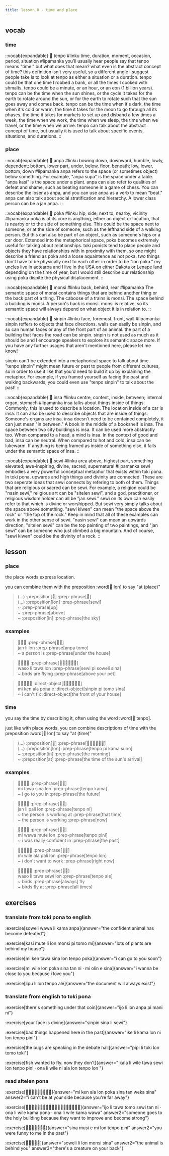 ```yaml
---
title: lesson 8 - time and place
---
```


## vocab
### time
::vocab{expandable}
󱥫 tenpo
#linku
time, duration, moment, occasion, period, situation
#lipamanka
you'll usually hear people say that tenpo means "time." but what does that mean? what even is the abstract concept of time? this definition isn't very useful, so a different angle I suggest people take is to look at tenpo as either a situation or a duration. tenpo could be that one time I robbed a bank, or all the times I cooked with shmalts. tenpo could be a minute, or an hour, or an eon (1 billion years). tenpo can be the time when the sun shines, or the cycle it takes for the earth to rotate around the sun, or for the earth to rotate such that the sun goes away and comes back. tenpo can be the time when it's dark, the time when it's cold or warm, the time it takes for the moon to go through all its phases, the time it takes for markets to set up and disband a few times a week, the time when we work, the time when we sleep, the time when we travel, or the time when we arrive. tenpo can talk about the abstract concept of time, but usually it is used to talk about specific events, situations, and durations.
::

### place
::vocab{expandable}
󱤅 anpa
#linku
bowing down, downward, humble, lowly, dependent; bottom, lower part, under, below, floor, beneath; low, lower, bottom, down
#lipamanka
anpa refers to the space (or sometimes object) below something. For example, "anpa supa" is the space under a table. "anpa kasi" is the space under a plant. anpa can also refer to qualities of defeat and shame, such as beating someone in a game of chess. You can describe the loser as anpa, and you can use anpa as a verb to mean "beat." anpa can also talk about social stratification and hierarchy. A lower class person can be a jan anpa.
::

::vocab{expandable}
󱥒 poka
#linku
hip, side; next to, nearby, vicinity
#lipamanka
poka is at its core is anything, either an object or location, that is nearby or to the side of something else. This could be the space next to someone, or at the side of someone, such as the lefthand side of a walking person. But this can also be part of an object, such as someone's hips or a car door. Extended into the metaphorical space, poka becomes extremely useful for talking about relationships. toki ponists tend to place people and objects they have relationships with in proximity with them, so one might describe a friend as poka and a loose aquaintence as not poka. two things don't have to be physically next to each other in order to be "lon poka." my uncles live in aotearoa and I live in the USA on either Dakota or Lenape land depending on the time of year, but I would still describe our relationship using poka dispite the physical displacement.
::

::vocab{expandable}
󱤸 monsi
#linku
back, behind, rear
#lipamanka
The semantic space of monsi contains things that are behind another thing or the back part of a thing. The caboose of a trains is monsi. The space behind a building is monsi. A person's back is monsi. monsi is relative, so its semantic space will always depend on what object it is in relation to.
::

::vocab{expandable}
󱥟 sinpin
#linku
face, foremost, front, wall
#lipamanka
sinpin reffers to objects that face directions. walls can easily be sinpin, and so can human faces or any of the front part of an animal. the part of a building that faces the road can be sinpin. sinpin is not used as much as it should be and I encourage speakers to explore its semantic space more. If you have any further usages that aren't mentioned here, please let me know!

sinpin can't be extended into a metaphorical space to talk about time. "tenpo sinpin" might mean future or past to people from different cultures, so in order to use it like that you'd need to build it up by explaining the metaphor. For example, if you framed yourself as facing the past and walking backwards, you could even use "tenpo sinpin" to talk about the past!
::

::vocab{expandable}
󱤏 insa
#linku
centre, content, inside, between; internal organ, stomach
#lipamanka
insa talks about things inside of things. Commonly, this is used to describe a location. The location inside of a car is insa. It can also be used to describe objects that are inside of things. Someone's organs are insa. insa doesn't need to be contained completely, it can just mean "in between." A book in the middle of a bookshelf is insa. The space between two city buildings is insa. It can be used more abstractly too. When compared to a head, a mind is insa. In the context of good and bad, insa can be neutral. When compared to hot and cold, insa can be lukewarm. If anything is being framed as inside of something else, it falls under the semantic space of insa.
::

::vocab{expandable}
󱥚 sewi
#linku
area above, highest part, something elevated; awe-inspiring, divine, sacred, supernatural
#lipamanka
sewi embodies a very powerful conceptual metaphor that exists within toki pona. In toki pona, upwards and high things and divinity are connected. These are two seperate ideas that sewi connects by refering to both of them. Things that are religious or sacred can be sewi. For example, a religion could be "nasin sewi," religious art can be "sitelen sewi", and a god, practitioner, or religious wisdom holder can all be "jan sewi." sewi on its own can easily refer to that which is divine or worshipped. But sewi very simply talks about the space above something. "sewi kiwen" can mean "the space above the rock" or "the top of the rock." Keep in mind that all of these examples can work in the other sense of sewi. "nasin sewi" can mean an upwards direction, "sitelen sewi" can be the top painting of two paintings, and "jan sewi" can be someone who just climbed a big mountain. And of course, "sewi kiwen" could be the divinity of a rock.
::

## lesson
### place
the place words express location.

you can combine them with the preposition :word[󱤬 lon] to say "at (place)"

> (...) :preposition[󱤬] :prep-phrase[󱥚] \
> (...) :preposition[lon] :prep-phrase[sewi] \
> ~ :prep-phrase[up] \
> ~ :prep-phrase[above] \
> ~ :preposition[in] :prep-phrase[the sky]

### examples

> 󱤑󱤧󱤬 :prep-phrase[󱤅󱥭] \
> jan li lon :prep-phrase[anpa tomo] \
> ~ a person is :prep-phrase[under the house]

> 󱥴󱤧󱥩󱤬 :prep-phrase[󱥚󱥍󱦗󱥢󱥞󱦘] \
> waso li tawa lon :prep-phrase[sewi pi soweli sina] \
> ~ birds are flying :prep-phrase[above your pet]

> 󱤴󱤘󱤂󱥔󱤉 :direct-object[󱥟󱥍󱦗󱥭󱥞󱦘] \
> mi ken ala pona e :direct-object[sinpin pi tomo sina] \
> ~ i can't fix :direct-object[the front of your house]

### time
you say the time by describing it, often using the word :word[󱥫 tenpo].

just like with place words, you can combine descriptions of time with the preposition :word[󱤬 lon] to say "at (time)"

> (...) :preposition[󱤬] :prep-phrase[󱥫󱥍󱦗󱤖󱥤󱦘] \
> (...) :preposition[lon] :prep-phrase[tenpo pi kama suno] \
> ~ :preposition[in] :prep-phrase[the morning] \
> ~ :preposition[at] :prep-phrase[the time of the sun's arrival]

### examples
> 󱤴󱥩󱥞󱤬 :prep-phrase[󱥫󱤖] \
> mi tawa sina lon :prep-phrase[tenpo kama] \
> ~ i go to you in :prep-phrase[the future]

> 󱤑󱤧󱥉󱤬 :prep-phrase[󱥫󱥁] \
> jan li pali lon :prep-phrase[tenpo ni] \
> ~ the person is working at :prep-phrase[that time] \
> ~ the person is working :prep-phrase[now]

> 󱤴󱥵󱤼󱤬 :prep-phrase[󱥫󱥐] \
> mi wawa mute lon :prep-phrase[tenpo pini] \
> ~ i was really confident in :prep-phrase[the past]

> 󱤴󱥷󱤂󱥉󱤬 :prep-phrase[󱥫󱤬] \
> mi wile ala pali lon :prep-phrase[tenpo lon] \
> ~ i don't want to work :prep-phrase[right now]

> 󱥴󱤧󱥩󱥚󱤬 :prep-phrase[󱥫󱤄] \
> waso li tawa sewi lon :prep-phrase[tenpo ale] \
> ~ birds :prep-phrase[always] fly \
> ~ birds fly at :prep-phrase[all times]

## exercises
### translate from toki pona to english
:exercise[soweli wawa li kama anpa]{answer="the confident animal has become defeated"}

:exercise[kasi mute li lon monsi pi tomo mi]{answer="lots of plants are behind my house"}

:exercise[mi ken tawa sina lon tenpo poka]{answer="i can go to you soon"}

:exercise[mi wile lon poka sina tan ni · mi olin e sina]{answer="i wanna be close to you because i love you"}

:exercise[lipu li lon tenpo ale]{answer="the document will always exist"}

### translate from english to toki pona
:exercise[there's something under that coin]{answer="ijo li lon anpa pi mani ni"}

:exercise[your face is divine]{answer="sinpin sina li sewi"}

:exercise[bad things happened here in the past]{answer="ike li kama lon ni lon tenpo pini"}

:exercise[the bugs are speaking in the debate hall]{answer="pipi li toki lon tomo toki"}

:exercise[fish wanted to fly. now they don't]{answer=" kala li wile tawa sewi lon tenpo pini · ona li wile ni ala lon tenpo lon "}

### read sitelen pona
:exercise[󱤴󱤘󱤂󱤬󱥒󱥞󱥧󱥶󱥞]{answer="mi ken ala lon poka sina tan weka sina" answer2="i can't be at your side because you're far away"}

:exercise[󱤌󱤧󱥩󱥭󱥚󱥧󱥁󱦜󱥆󱤧󱥷󱤖󱥔󱦜󱥆󱤧󱥷󱤖󱥵]{answer="ijo li tawa tomo sewi tan ni · ona li wile kama pona · ona li wile kama wawa" answer2="someone goes to the holy building because they want to improve and become strong"}

:exercise[󱥞󱤻󱤉󱤴󱤬󱥫󱥐]{answer="sina musi e mi lon tenpo pini" answer2="you were funny to me in the past"}

:exercise[󱥢󱤧󱤬󱤸󱥞]{answer="soweli li lon monsi sina" answer2="the animal is behind you" answer3="there's a creature on your back"}